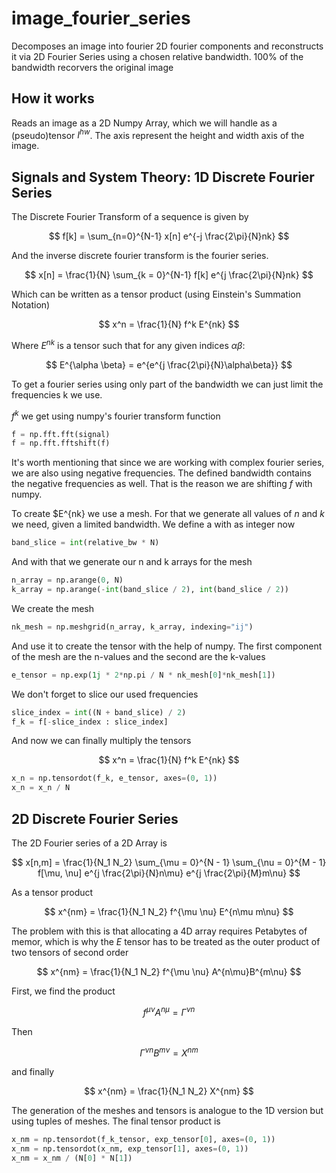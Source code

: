 # image_fourier_series
Decomposes an image into fourier 2D fourier components and reconstructs it via 2D Fourier Series using a chosen relative bandwidth.
100% of the bandwidth recorvers the original image

## How it works
Reads an image as a 2D Numpy Array, which we will handle as a (pseudo)tensor $I^{hw}$. The axis represent the height and width axis of the image.

## Signals and System Theory: 1D Discrete Fourier Series
The Discrete Fourier Transform of a sequence is given by

$$
	f[k] = \sum_{n=0}^{N-1} x[n] e^{-j \frac{2\pi}{N}nk}
$$

And the inverse discrete fourier transform is the fourier series.

$$
	x[n] = \frac{1}{N} \sum_{k = 0}^{N-1} f[k] e^{j \frac{2\pi}{N}nk}
$$

Which can be written as a tensor product (using Einstein's Summation Notation)

$$
	x^n = \frac{1}{N} f^k E^{nk}
$$

Where $E^{nk}$ is a tensor such that for any given indices $\alpha \beta$:

$$
	E^{\alpha \beta} = e^{e^{j \frac{2\pi}{N}\alpha\beta}}
$$

To get a fourier series using only part of the bandwidth we can just limit the frequencies k we use.

$f^k$ we get using numpy's fourier transform function

```python
f = np.fft.fft(signal)
f = np.fft.fftshift(f)
```

It's worth mentioning that since we are working with complex fourier series, we are also using negative frequencies. The defined bandwidth contains the negative frequencies as well. That is the reason we are shifting $f$ with numpy.

To create $E^{nk} we use a mesh. For that we generate all values of $n$ and $k$ we need, given a limited bandwidth. We define a with as integer now

```python
band_slice = int(relative_bw * N)
```
And with that we generate our n and k arrays for the mesh

```python
n_array = np.arange(0, N)
k_array = np.arange(-int(band_slice / 2), int(band_slice / 2))
```

We create the mesh

```python
nk_mesh = np.meshgrid(n_array, k_array, indexing="ij")
```

And use it to create the tensor with the help of numpy. The first component of the mesh are the n-values and the second are the k-values

```python
e_tensor = np.exp(1j * 2*np.pi / N * nk_mesh[0]*nk_mesh[1])
```

We don't forget to slice our used frequencies

```python
slice_index = int((N + band_slice) / 2)
f_k = f[-slice_index : slice_index]
```

And now we can finally multiply the tensors

$$
	x^n = \frac{1}{N} f^k E^{nk}
$$

```python
x_n = np.tensordot(f_k, e_tensor, axes=(0, 1))
x_n = x_n / N
```

## 2D Discrete Fourier Series

The 2D Fourier series of a 2D Array is

$$
	x[n,m] = \frac{1}{N_1 N_2} \sum_{\mu = 0}^{N - 1} \sum_{\nu = 0}^{M - 1} f[\mu, \nu] e^{j \frac{2\pi}{N}n\mu} e^{j \frac{2\pi}{M}m\nu}
$$

As a tensor product

$$
	x^{nm} = \frac{1}{N_1 N_2} f^{\mu \nu} E^{n\mu m\nu}
$$

The problem with this is that allocating a 4D array requires Petabytes of memor, which is why the $E$ tensor has to be treated as the outer product of two tensors of second order

$$
	x^{nm} = \frac{1}{N_1 N_2} f^{\mu \nu} A^{n\mu}B^{m\nu}
$$

First, we find the product

$$
	f^{\mu \nu}A^{n\mu} = \Gamma^{\nu n}
$$

Then

$$
	\Gamma^{\nu n} B^{m\nu} = X^{nm}
$$

and finally

$$
	x^{nm} = \frac{1}{N_1 N_2} X^{nm}
$$

The generation of the meshes and tensors is analogue to the 1D version but using tuples of meshes. The final tensor product is

```python
x_nm = np.tensordot(f_k_tensor, exp_tensor[0], axes=(0, 1))
x_nm = np.tensordot(x_nm, exp_tensor[1], axes=(0, 1))
x_nm = x_nm / (N[0] * N[1])
```

